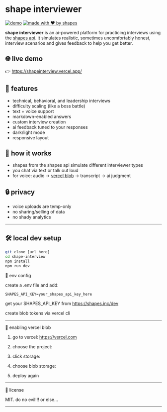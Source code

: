 # shape interviewer

[![demo](https://img.shields.io/badge/demo-live-blue)](https://shapeinterview.vercel.app/)
[![made with ❤️ by shapes](https://img.shields.io/badge/made%20with%20❤️%20by-shapes-purple)](https://shapes.inc)

**shape interviewer** is an ai-powered platform for practicing interviews using the [shapes api](https://shapes.inc). it simulates realistic, sometimes uncomfortably honest, interview scenarios and gives feedback to help you get better.

## 🌐 live demo

👉 https://shapeinterview.vercel.app/

## 🚀 features

- technical, behavioral, and leadership interviews
- difficulty scaling (like a boss battle)
- text + voice support
- markdown-enabled answers
- custom interview creation
- ai feedback tuned to your responses
- dark/light mode
- responsive layout

## 🧠 how it works

- shapes from the shapes api simulate different interviewer types
- you chat via text or talk out loud
- for voice: audio → [vercel blob](https://vercel.com/blog/vercel-blob) → transcript → ai judgment

## 🔒 privacy

- voice uploads are temp-only
- no sharing/selling of data
- no shady analytics

---

## 🛠️ local dev setup

```bash
git clone [url here]
cd shape-interview
npm install
npm run dev
```
🔑 env config

create a .env file and add:
```
SHAPES_API_KEY=your_shapes_api_key_here
```
get your SHAPES_API_KEY from https://shapes.inc/dev

create blob tokens via vercel cli



---

🧃 enabling vercel blob

1. go to vercel: https://vercel.com

2. choose the project:

3. click storage:

4. choose blob storage:

5. deploy again




---

🧾 license

MIT. do no evil!!! or else...

---
